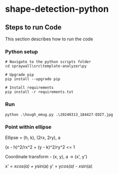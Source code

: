 # shape-detection-python

## Steps to run Code

This section describes how to run the code

### Python setup

``` pwsh
# Navigate to the python scripts folder
cd spraywall\src\template-analyzer\py

# Upgrade pip
pip install --upgrade pip

# Install requirements
pip install -r requirements.txt
```

### Run

``` pwsh
python .\hough_emug.py .\20240313_184427-EDIT.jpg
```

### Point within ellipse

Ellipse = (h, k), (2rx, 2ry), a

(x - h)^2/rx^2 + (y - k)^2/ry^2 <= 1

Coordinate transform - (x, y), a -> (x', y')

x' = x*cos(a) + y*sin(a)
y' = y*cos(a) - x*sin(a)